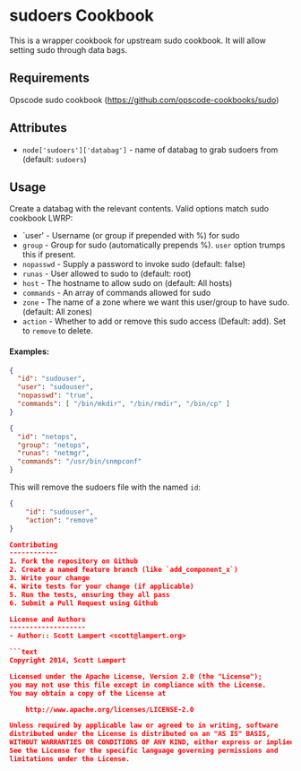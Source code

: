 sudoers Cookbook
================

This is a wrapper cookbook for upstream sudo cookbook.  It will allow setting
sudo through data bags.

Requirements
------------

Opscode sudo cookbook (https://github.com/opscode-cookbooks/sudo)

Attributes
----------

- `node['sudoers']['databag']` - name of databag to grab sudoers from (default: `sudoers`)

Usage
-----

Create a databag with the relevant contents.  Valid options match sudo cookbook LWRP:

- `user' - Username (or group if prepended with %) for sudo
- `group` - Group for sudo (automatically prepends %). `user` option trumps this if present.
- `nopasswd` - Supply a password to invoke sudo (default: false)
- `runas` - User allowed to sudo to (default: root)
- `host` - The hostname to allow sudo on (default: All hosts)
- `commands` - An array of commands allowed for sudo
- `zone` - The name of a zone where we want this user/group to have sudo. (default: All zones)
- `action` - Whether to add or remove this sudo access (Default: add). Set to `remove` to delete.

#### Examples:

```json
{
  "id": "sudouser",
  "user": "sudouser",
  "nopasswd": "true",
  "commands": [ "/bin/mkdir", "/bin/rmdir", "/bin/cp" ]
}
```

```json
{
  "id": "netops",
  "group": "netops",
  "runas": "netmgr",
  "commands": "/usr/bin/snmpconf"
}
```

This will remove the sudoers file with the named `id`:
```json
{
    "id": "sudouser",
    "action": "remove"
}

Contributing
------------
1. Fork the repository on Github
2. Create a named feature branch (like `add_component_x`)
3. Write your change
4. Write tests for your change (if applicable)
5. Run the tests, ensuring they all pass
6. Submit a Pull Request using Github

License and Authors
-------------------
- Author:: Scott Lampert <scott@lampert.org>

```text
Copyright 2014, Scott Lampert

Licensed under the Apache License, Version 2.0 (the "License");
you may not use this file except in compliance with the License.
You may obtain a copy of the License at

    http://www.apache.org/licenses/LICENSE-2.0

Unless required by applicable law or agreed to in writing, software
distributed under the License is distributed on an "AS IS" BASIS,
WITHOUT WARRANTIES OR CONDITIONS OF ANY KIND, either express or implied.
See the License for the specific language governing permissions and
limitations under the License.
```
